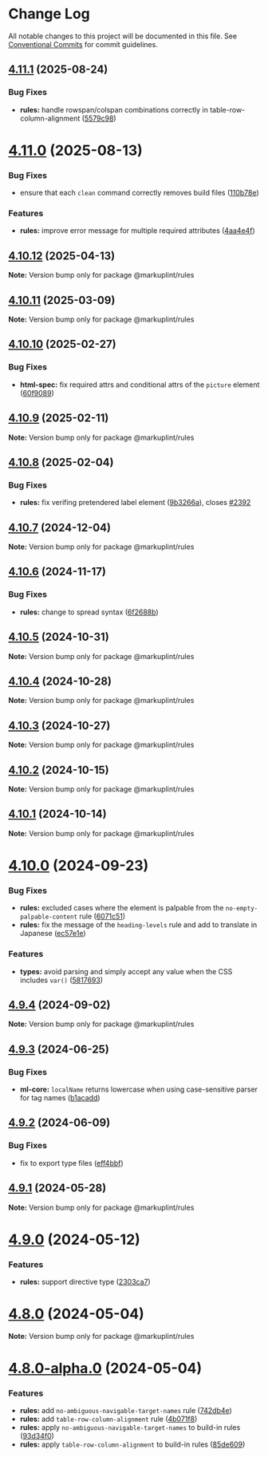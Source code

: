 # Change Log

All notable changes to this project will be documented in this file.
See [Conventional Commits](https://conventionalcommits.org) for commit guidelines.

## [4.11.1](https://github.com/markuplint/markuplint/compare/@markuplint/rules@4.11.0...@markuplint/rules@4.11.1) (2025-08-24)


### Bug Fixes

* **rules:** handle rowspan/colspan combinations correctly in table-row-column-alignment ([5579c98](https://github.com/markuplint/markuplint/commit/5579c98995fbad02086e2c9a5470cfcee5ef9ef0))





# [4.11.0](https://github.com/markuplint/markuplint/compare/@markuplint/rules@4.10.12...@markuplint/rules@4.11.0) (2025-08-13)

### Bug Fixes

- ensure that each `clean` command correctly removes build files ([110b78e](https://github.com/markuplint/markuplint/commit/110b78e85379d29a84ca68325127344a87a570b6))

### Features

- **rules:** improve error message for multiple required attributes ([4aa4e4f](https://github.com/markuplint/markuplint/commit/4aa4e4fe54efc05edf7e9166a7fd769127b75769))

## [4.10.12](https://github.com/markuplint/markuplint/compare/@markuplint/rules@4.10.11...@markuplint/rules@4.10.12) (2025-04-13)

**Note:** Version bump only for package @markuplint/rules

## [4.10.11](https://github.com/markuplint/markuplint/compare/@markuplint/rules@4.10.10...@markuplint/rules@4.10.11) (2025-03-09)

**Note:** Version bump only for package @markuplint/rules

## [4.10.10](https://github.com/markuplint/markuplint/compare/@markuplint/rules@4.10.9...@markuplint/rules@4.10.10) (2025-02-27)

### Bug Fixes

- **html-spec:** fix required attrs and conditional attrs of the `picture` element ([60f9089](https://github.com/markuplint/markuplint/commit/60f908979238d98950a7141cf74b6925f829283e))

## [4.10.9](https://github.com/markuplint/markuplint/compare/@markuplint/rules@4.10.8...@markuplint/rules@4.10.9) (2025-02-11)

**Note:** Version bump only for package @markuplint/rules

## [4.10.8](https://github.com/markuplint/markuplint/compare/@markuplint/rules@4.10.7...@markuplint/rules@4.10.8) (2025-02-04)

### Bug Fixes

- **rules:** fix verifing pretendered label element ([9b3266a](https://github.com/markuplint/markuplint/commit/9b3266a4f08ca725586672054f1353b1c663babc)), closes [#2392](https://github.com/markuplint/markuplint/issues/2392)

## [4.10.7](https://github.com/markuplint/markuplint/compare/@markuplint/rules@4.10.6...@markuplint/rules@4.10.7) (2024-12-04)

**Note:** Version bump only for package @markuplint/rules

## [4.10.6](https://github.com/markuplint/markuplint/compare/@markuplint/rules@4.10.5...@markuplint/rules@4.10.6) (2024-11-17)

### Bug Fixes

- **rules:** change to spread syntax ([6f2688b](https://github.com/markuplint/markuplint/commit/6f2688bfd4a7f10d63f653d90bbb19463c1066fb))

## [4.10.5](https://github.com/markuplint/markuplint/compare/@markuplint/rules@4.10.4...@markuplint/rules@4.10.5) (2024-10-31)

**Note:** Version bump only for package @markuplint/rules

## [4.10.4](https://github.com/markuplint/markuplint/compare/@markuplint/rules@4.10.3...@markuplint/rules@4.10.4) (2024-10-28)

**Note:** Version bump only for package @markuplint/rules

## [4.10.3](https://github.com/markuplint/markuplint/compare/@markuplint/rules@4.10.2...@markuplint/rules@4.10.3) (2024-10-27)

**Note:** Version bump only for package @markuplint/rules

## [4.10.2](https://github.com/markuplint/markuplint/compare/@markuplint/rules@4.10.1...@markuplint/rules@4.10.2) (2024-10-15)

**Note:** Version bump only for package @markuplint/rules

## [4.10.1](https://github.com/markuplint/markuplint/compare/@markuplint/rules@4.10.0...@markuplint/rules@4.10.1) (2024-10-14)

**Note:** Version bump only for package @markuplint/rules

# [4.10.0](https://github.com/markuplint/markuplint/compare/@markuplint/rules@4.9.4...@markuplint/rules@4.10.0) (2024-09-23)

### Bug Fixes

- **rules:** excluded cases where the element is palpable from the `no-empty-palpable-content` rule ([6071c51](https://github.com/markuplint/markuplint/commit/6071c5133b7c5d52d8e052ac9f39fb5b10c38b8e))
- **rules:** fix the message of the `heading-levels` rule and add to translate in Japanese ([ec57e1e](https://github.com/markuplint/markuplint/commit/ec57e1e5ff4549ee5574928ad20fd461d87974a5))

### Features

- **types:** avoid parsing and simply accept any value when the CSS includes `var()` ([5817693](https://github.com/markuplint/markuplint/commit/5817693cfcd1a253c627db323505e4b515f69395))

## [4.9.4](https://github.com/markuplint/markuplint/compare/@markuplint/rules@4.9.3...@markuplint/rules@4.9.4) (2024-09-02)

**Note:** Version bump only for package @markuplint/rules

## [4.9.3](https://github.com/markuplint/markuplint/compare/@markuplint/rules@4.9.2...@markuplint/rules@4.9.3) (2024-06-25)

### Bug Fixes

- **ml-core:** `localName` returns lowercase when using case-sensitive parser for tag names ([b1acadd](https://github.com/markuplint/markuplint/commit/b1acaddfd6bf939ee809f6419ce85a701033ca4f))

## [4.9.2](https://github.com/markuplint/markuplint/compare/@markuplint/rules@4.9.1...@markuplint/rules@4.9.2) (2024-06-09)

### Bug Fixes

- fix to export type files ([eff4bbf](https://github.com/markuplint/markuplint/commit/eff4bbfd127574809dc5e15d7cafe87699758ee0))

## [4.9.1](https://github.com/markuplint/markuplint/compare/@markuplint/rules@4.9.0...@markuplint/rules@4.9.1) (2024-05-28)

**Note:** Version bump only for package @markuplint/rules

# [4.9.0](https://github.com/markuplint/markuplint/compare/@markuplint/rules@4.8.0...@markuplint/rules@4.9.0) (2024-05-12)

### Features

- **rules:** support directive type ([2303ca7](https://github.com/markuplint/markuplint/commit/2303ca7118d1c25b336e5fca6ebb2380b63b4b2f))

# [4.8.0](https://github.com/markuplint/markuplint/compare/@markuplint/rules@4.8.0-alpha.0...@markuplint/rules@4.8.0) (2024-05-04)

**Note:** Version bump only for package @markuplint/rules

# [4.8.0-alpha.0](https://github.com/markuplint/markuplint/compare/@markuplint/rules@4.7.0...@markuplint/rules@4.8.0-alpha.0) (2024-05-04)

### Features

- **rules:** add `no-ambiguous-navigable-target-names` rule ([742db4e](https://github.com/markuplint/markuplint/commit/742db4eb98b8f27e8a1f6a82d3b6541871e02a5c))
- **rules:** add `table-row-column-alignment` rule ([4b071f8](https://github.com/markuplint/markuplint/commit/4b071f8d7dae0f1500e1a77046b289489eb5a598))
- **rules:** apply `no-ambiguous-navigable-target-names` to build-in rules ([93d34f0](https://github.com/markuplint/markuplint/commit/93d34f0ead2624107a5b6f315af0c8bbd4f1e1ec))
- **rules:** apply `table-row-column-alignment` to build-in rules ([85de609](https://github.com/markuplint/markuplint/commit/85de6098813cd7c3167099f9e7e6250ca8324539))
